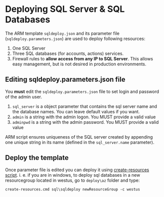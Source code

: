 # Deploying SQL Server & SQL Databases

The ARM template `sqldeploy.json` and its parameter file (`sqldeploy.parameters.json`) are used to deploy following resources:

1. One SQL Server
2. Three SQL databases (for accounts, actions) services.
3. Firewall rules to **allow access from any IP to SQL Server**. This allows easy management, but is not desired in production environments.

## Editing sqldeploy.parameters.json file

You **must** edit the `sqldeploy.parameters.json` file to set login and password of the admin user.

1. `sql_server` is a object parameter that contains the sql server name and the database names. You can leave default values if you want.
2. `admin` is a string with the admin logon. You MUST provide a valid value
3. `adminpwd` is a string with the admin password. You MUST provide a valid value

ARM script ensures uniqueness of the SQL server created by appending one unique string in its name (defined in the `sql_server.name` parameter).

## Deploy the template

Once parameter file is edited you can deploy it using [create-resources script](../readme.md).
i. e. if you are in windows, to deploy sql databases in a new resourcegroup located in westus, go to `deploy\az` folder and type:

```
create-resources.cmd sql\sqldeploy newResourceGroup -c westus